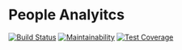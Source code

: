 # People Analyitcs

[![Build Status](https://travis-ci.com/mebaker/people_analytics.svg?token=g6T3PMeQyr4Se1yb3zwy&branch=master)](https://travis-ci.com/mebaker/people_analytics)
[![Maintainability](https://api.codeclimate.com/v1/badges/e8a9a276f7f668e1f458/maintainability)](https://codeclimate.com/github/mebaker/people_analytics/maintainability)
[![Test Coverage](https://api.codeclimate.com/v1/badges/e8a9a276f7f668e1f458/test_coverage)](https://codeclimate.com/github/mebaker/people_analytics/test_coverage)